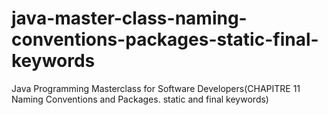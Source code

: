 # java-master-class-naming-conventions-packages-static-final-keywords
Java Programming Masterclass for Software Developers(CHAPITRE 11  Naming Conventions and Packages.  static and final keywords)
